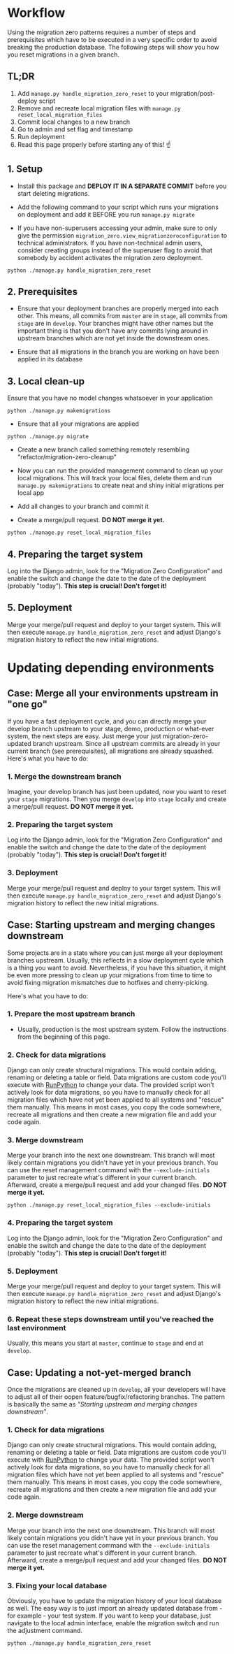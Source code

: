 # Workflow

Using the migration zero patterns requires a number of steps and prerequisites which have to be executed in a very
specific order to avoid breaking the production database. The following steps will show you how you reset migrations in
a given branch.

## TL;DR

1. Add `manage.py handle_migration_zero_reset` to your migration/post-deploy script
2. Remove and recreate local migration files with `manage.py reset_local_migration_files`
3. Commit local changes to a new branch
4. Go to admin and set flag and timestamp
5. Run deployment
6. Read this page properly before starting any of this! ☝️

## 1. Setup

* Install this package and **DEPLOY IT IN A SEPARATE COMMIT** before you start deleting migrations.
* Add the following command to your script which runs your migrations on deployment and add it BEFORE you
  run `manage.py migrate`

* If you have non-superusers accessing your admin, make sure to only give the
  permission `migration_zero.view_migrationzeroconfiguration` to technical administrators. If you have non-technical
  admin users, consider creating groups instead of the superuser flag to avoid that somebody by accident activates the
  migration zero deployment.

```shell
python ./manage.py handle_migration_zero_reset
```

## 2. Prerequisites

* Ensure that your deployment branches are properly merged into each other. This means, all commits from `master` are
  in `stage`, all commits from `stage` are in `develop`. Your branches might have other names but the important thing is
  that you don't have any commits lying around in upstream branches which are not yet inside the downstream ones.

* Ensure that all migrations in the branch you are working on have been applied in its database

## 3. Local clean-up

Ensure that you have no model changes whatsoever in your application

```shell
python ./manage.py makemigrations
```

* Ensure that all your migrations are applied

```shell
python ./manage.py migrate
```

* Create a new branch called something remotely resembling "refactor/migration-zero-cleanup"

* Now you can run the provided management command to clean up your local migrations. This will track your local files,
  delete them and run `manage.py makemigrations` to create neat and shiny initial migrations per local app

* Add all changes to your branch and commit it

* Create a merge/pull request. **DO NOT merge it yet.**

```shell
python ./manage.py reset_local_migration_files
```

## 4. Preparing the target system

Log into the Django admin, look for the "Migration Zero Configuration" and enable the switch and change the date to
the date of the deployment (probably "today"). **This step is crucial! Don't forget it!**

## 5. Deployment

Merge your merge/pull request and deploy to your target system. This will then
execute `manage.py handle_migration_zero_reset` and adjust Django's migration history to reflect the new initial
migrations.

# Updating depending environments

## Case: Merge all your environments upstream in "one go"

If you have a fast deployment cycle, and you can directly merge your develop branch upstream to your stage, demo,
production or what-ever system, the next steps are easy. Just merge your just migration-zero-updated branch upstream.
Since all upstream commits are already in your current branch (see prerequisites), all migrations are already squashed.
Here's what you have to do:

### 1. Merge the downstream branch

Imagine, your develop branch has just been updated, now you want to reset your `stage` migrations. Then you
merge `develop` into `stage` locally and create a merge/pull request. **DO NOT merge it yet.**

### 2. Preparing the target system

Log into the Django admin, look for the "Migration Zero Configuration" and enable the switch and change the date to
the date of the deployment (probably "today"). **This step is crucial! Don't forget it!**

### 3. Deployment

Merge your merge/pull request and deploy to your target system. This will then execute
`manage.py handle_migration_zero_reset` and adjust Django's migration history to reflect the new initial migrations.

## Case: Starting upstream and merging changes downstream

Some projects are in a state where you can just merge all your deployment branches upstream. Usually, this reflects in a
slow deployment cycle which is a thing you want to avoid. Nevertheless, if you have this situation, it might be even
more pressing to clean up your migrations from time to time to avoid fixing migration mismatches due to hotfixes and
cherry-picking.

Here's what you have to do:

### 1. Prepare the most upstream branch

* Usually, production is the most upstream system. Follow the instructions from the beginning of this page.

### 2. Check for data migrations

Django can only create structural migrations. This would contain adding, renaming or deleting a table or field. Data
migrations are custom code you'll execute
with [RunPython](https://docs.djangoproject.com/en/4.2/ref/migration-operations/#django.db.migrations.operations.RunPython)
to change your data. The provided script won't actively look for data migrations, so you have to manually check for
all migration files which have not yet been applied to all systems and "rescue" them manually. This means in most
cases, you copy the code somewhere, recreate all migrations and then create a new migration file and add your code
again.

### 3. Merge downstream

Merge your branch into the next one downstream. This branch will most likely contain migrations you didn't have yet in
your previous branch. You can use the reset management command with the `--exclude-initials` parameter to just
recreate what's different in your current branch. Afterward, create a merge/pull request and add your changed files.
**DO NOT merge it yet.**

```shell
python ./manage.py reset_local_migration_files --exclude-initials
```

### 4. Preparing the target system

Log into the Django admin, look for the "Migration Zero Configuration" and enable the switch and change the date to
the date of the deployment (probably "today"). **This step is crucial! Don't forget it!**

### 5. Deployment

Merge your merge/pull request and deploy to your target system. This will then execute
`manage.py handle_migration_zero_reset` and adjust Django's migration history to reflect the new initial migrations.

### 6. Repeat these steps downstream until you've reached the last environment

Usually, this means you start at `master`, continue to `stage` and end at `develop`.

## Case: Updating a not-yet-merged branch

Once the migrations are cleaned up in `develop`, all your developers will have to adjust all of their oopen
feature/bugfix/refactoring branches. The pattern is basically the same as *"Starting upstream and merging
changes downstream"*.

### 1. Check for data migrations

Django can only create structural migrations. This would contain adding, renaming or deleting a table or field. Data
migrations are custom code you'll execute
with [RunPython](https://docs.djangoproject.com/en/4.2/ref/migration-operations/#django.db.migrations.operations.RunPython)
to change your data. The provided script won't actively look for data migrations, so you have to manually check for
all migration files which have not yet been applied to all systems and "rescue" them manually. This means in most
cases, you copy the code somewhere, recreate all migrations and then create a new migration file and add your code
again.

### 2. Merge downstream

Merge your branch into the next one downstream. This branch will most likely contain migrations you didn't have yet in
your previous branch. You can use the reset management command with the `--exclude-initials` parameter to just
recreate what's different in your current branch. Afterward, create a merge/pull request and add your changed files.
**DO NOT merge it yet.**

### 3. Fixing your local database

Obviously, you have to update the migration history of your local database as well. The easy way is to just import an
already updated database from - for example - your test system. If you want to keep your database, just navigate to the
local admin interface, enable the migration switch and run the adjustment command.

```shell
python ./manage.py handle_migration_zero_reset
```
